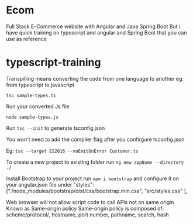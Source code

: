 # Ecom
Full Stack E-Commerce website with Angular and Java Spring Boot
But i have quick training on typescript and angular and Spring Boot that you can use as reference 

# typescript-training

Transpilling means converting the code from one language to another eg: from typescript to javascript

`tsc sample-types.ts`

Run your converted Js file

`node sample-types.js`

Run `tsc --init` to generate tsconfig.json

You won't need to add the compiler flag after you confirgure  tsconfig.json

Eg: `tsc --target ES2016 --noEmitOnError Customer.ts`

To create a new project to existing folder 
run  `ng new appName --directory ./`

Install Bootstrap to your project
run `npm i bootstrap` and configure it on your angular.json file under
"styles": ["./node_modules/bootstrap/dist/css/bootstrap.min.css", "src/styles.css" ],

Web browser will not allow script code to call APIs not on same origin
Known as Same-origin policy
Same-origin policy is composed of: scheme/protocol/, hostname, port number, pathname, search, hash
